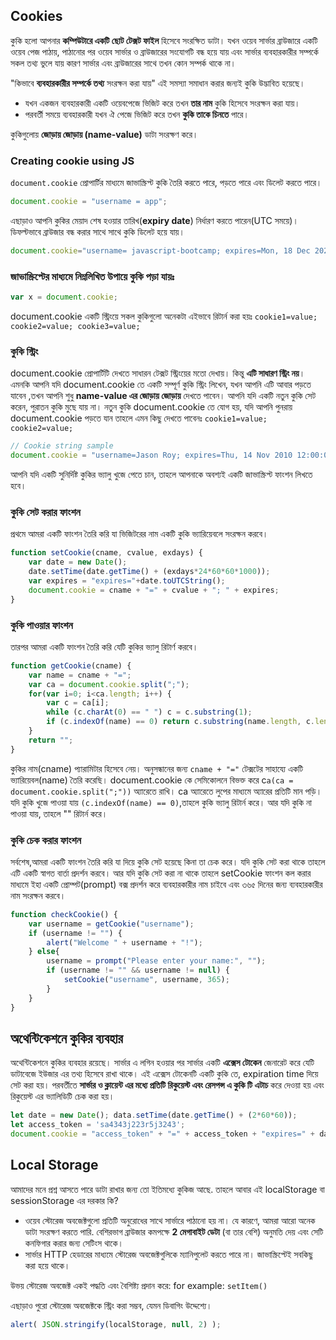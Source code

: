 ## Cookies
কুকি হলো আপনার **কম্পিউটারে একটি ছোট টেক্সট ফাইল** হিসেবে সংরক্ষিত ডাটা। যখন ওয়েব সার্ভার ব্রাউজারে একটি ওয়েব পেজ পাঠায়, পাঠানোর পর ওয়েব সার্ভার ও ব্রাউজারের সংযোগটি বন্ধ হয়ে যায় এবং সার্ভার ব্যবহারকারীর সম্পর্কে সকল তথ্য ভুলে যায় কারণ সার্ভার এবং ব্রাউজারের সাথে তখন কোন সম্পর্ক থাকে না।

"কিভাবে **ব্যবহারকারীর সম্পর্কে তথ্য** সংরক্ষন করা যায়" এই সমস্যা সমাধান করার জন্যই কুকি উদ্ভাবিত হয়েছে।

- যখন একজন ব্যবহারকারী একটি ওয়েবপেজে ভিজিট করে তখন **তার নাম** কুকি হিসেবে সংরক্ষন করা যায়।
- পরবর্তী সময়ে ব্যবহারকারী যখন ঐ পেজে ভিজিট করে তখন **কুকি তাকে চিনতে** পারে।

কুকিগুলোয় **জোড়ায় জোড়ায় (name-value)** ডাটা সংরক্ষণ করে।

### Creating cookie using JS
`document.cookie` প্রোপার্টির মাধ্যমে জাভাস্ক্রিপ্ট কুকি তৈরি করতে পারে, পড়তে পারে এবং ডিলেট করতে পারে।

```js
document.cookie = "username = app";
```

এছাড়াও আপনি কুকির মেয়াদ শেষ হওয়ার তারিখ(**expiry date**) নির্ধারণ করতে পারেন(UTC সময়ে)। ডিফল্টভাবে ব্রাউজার বন্ধ করার সাথে সাথে কুকি ডিলেট হয়ে যায়।

```js
document.cookie="username= javascript-bootcamp; expires=Mon, 18 Dec 2025 12:00:00 UTC; path=/";
```

### জাভাস্ক্রিপ্টের মাধ্যমে নিম্নলিখিত উপায়ে কুকি পড়া যায়ঃ

```js
var x = document.cookie;
```

document.cookie একটি স্ট্রিংয়ে সকল কুকিগুলো অনেকটা এইভাবে রিটার্ন করা হয়ঃ `cookie1=value; cookie2=value; cookie3=value;`

### কুকি স্ট্রিং
document.cookie প্রোপার্টিটি দেখতে সাধারন টেক্সট স্ট্রিংয়ের মতো দেখায়। কিন্তু **এটি সাধারণ স্ট্রিং নয়**। এমনকি আপনি যদি document.cookie তে একটি সম্পূর্ণ কুকি স্ট্রিং লিখেন, যখন আপনি এটি আবার পড়তে যাবেন ,তখন আপনি শুধু **name-value এর জোড়ায় জোড়ায়** দেখতে পাবেন। আপনি যদি একটি নতুন কুকি সেট করেন, পুরাতন কুকি মুছে যায় না। নতুন কুকি document.cookie তে যোগ হয়, যদি আপনি পুনরায় document.cookie পড়তে যান তাহলে এমন কিছু দেখতে পাবেনঃ `cookie1=value; cookie2=value;`

```js
// Cookie string sample
document.cookie = "username=Jason Roy; expires=Thu, 14 Nov 2010 12:00:00 UTC";
```

আপনি যদি একটি সুনির্দিষ্ট কুকির ভ্যালু খুজে পেতে চান, তাহলে আপনাকে অবশ্যই একটি জাভাস্ক্রিপ্ট ফাংশন লিখতে হবে।

### কুকি সেট করার ফাংশন
প্রথমে আমরা একটি ফাংশন তৈরি করি যা ভিজিটরের নাম একটি কুকি ভ্যারিয়েবলে সংরক্ষন করবে।
```js
function setCookie(cname, cvalue, exdays) {
    var date = new Date();
    date.setTime(date.getTime() + (exdays*24*60*60*1000));
    var expires = "expires="+date.toUTCString();
    document.cookie = cname + "=" + cvalue + "; " + expires;
}
```

### কুকি পাওয়ার ফাংশন
তারপর আমরা একটি ফাংশন তৈরি করি যেটি কুকির ভ্যালু রিটার্ণ করবে।

```js
function getCookie(cname) {
    var name = cname + "=";
    var ca = document.cookie.split(";");
    for(var i=0; i<ca.length; i++) {
        var c = ca[i];
        while (c.charAt(0) == " ") c = c.substring(1);
        if (c.indexOf(name) == 0) return c.substring(name.length, c.length);
    }
    return "";
}
```

কুকির নাম(cname) প্যারামিটার হিসেবে নেয়। অনুসন্ধানের জন্য `cname + "="` টেক্সটের সাহায্যে একটি ভ্যারিয়েবল(name) তৈরি করেছি। document.cookie কে সেমিকোলনে বিভক্ত করে c`a(ca = document.cookie.split(";"))` অ্যারেতে রাখি। ca অ্যারেতে লুপের মাধ্যমে অ্যারের প্রতিটি মান পড়ি। যদি কুকি খুজে পাওয়া যায় `(c.indexOf(name) == 0)`,তাহলে কুকি ভ্যালু রিটার্ন করে। আর যদি কুকি না পাওয়া যায়, তাহলে "" রিটার্ন করে।

### কুকি চেক করার ফাংশন

সর্বশেষ,আমরা একটি ফাংশন তৈরি করি যা দিয়ে কুকি সেট হয়েছে কিনা তা চেক করে। যদি কুকি সেট করা থাকে তাহলে এটি একটি স্বাগত বার্তা প্রদর্শন করবে। আর যদি কুকি সেট করা না থাকে তাহলে setCookie ফাংশন কল করার মাধ্যমে ইহা একটি প্রোম্পট(prompt) বক্স প্রদর্শন করে ব্যবহারকারীর নাম চাইবে এবং ৩৬৫ দিনের জন্য ব্যবহারকারীর নাম সংরক্ষন করবে।

```js
function checkCookie() {
    var username = getCookie("username");
    if (username != "") {
        alert("Welcome " + username + "!");
    } else{
        username = prompt("Please enter your name:", "");
        if (username != "" && username != null) {
            setCookie("username", username, 365);
        }
    }
}
```

## অথেন্টিকেশনে কুকির ব্যবহার
অথেন্টিকেশনে কুকির ব্যবহার রয়েছে। সার্ভার এ লগিন হওয়ার পর সার্ভার একটি **এক্সেস টোকেন** জেনারেট করে যেটি ডাটাবেজে ইউজার এর তথ্য হিসেবে রাখা থাকে। এই এক্সেস টোকেনটি একটি কুকি তে, expiration time দিয়ে সেট করা হয়। পরবর্তীতে **সার্ভার ও ক্লায়েন্ট এর মধ্যে প্রতিটি রিকুয়েস্ট এবং রেসপন্স এ কুকি টি এটাচ** করে দেওয়া হয় এবং রিকুয়েস্ট এর ভ্যালিডিটি চেক করা হয়।
```js
let date = new Date(); data.setTime(date.getTime() + (2*60*60));
let access_token = 'sa4343j223r5j3243';
document.cookie = "access_token" + "=" + access_token + "expires=" + date.toUTCString();
```

## Local Storage
আমাদের মনে প্রশ্ন আসতে পারে ডাটা রাখার জন্য তো ইতিমধ্যে কুকিজ আছে. তাহলে আবার এই localStorage বা sessionStorage এর দরকার কি?

- ওয়েব স্টোরেজ অবজেক্টগুলো প্রতিটি অনুরোধের সাথে সার্ভারে পাঠানো হয় না। যে কারণে, আমরা আরো অনেক ডাটা সংরক্ষণ করতে পারি. বেশিরভাগ ব্রাউজার কমপক্ষে **2 মেগাবাইট ডেটা** (বা তার বেশি) অনুমতি দেয় এবং সেটি কনফিগার করার জন্য সেটিংস থাকে।
- সার্ভার HTTP হেডারের মাধ্যমে স্টোরেজ অবজেক্টগুলিকে ম্যানিপুলেট করতে পারে না। জাভাস্ক্রিপ্টেই সবকিছু করা হয়ে থাকে।

উভয় স্টোরেজ অবজেক্ট একই পদ্ধতি এবং বৈশিষ্ট্য প্রদান করে: for example: `setItem()`

এছাড়াও পুরো স্টোরেজ অবজেক্টকে স্ট্রিং করা সম্ভব, যেমন ডিবাগিং উদ্দেশ্যে।
```js
alert( JSON.stringify(localStorage, null, 2) );
```